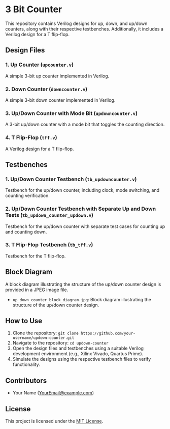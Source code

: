 # 3 Bit Counter

This repository contains Verilog designs for up, down, and up/down counters, along with their respective testbenches. Additionally, it includes a Verilog design for a T flip-flop.

## Design Files

### 1. Up Counter (`upcounter.v`)

A simple 3-bit up counter implemented in Verilog.

### 2. Down Counter (`downcounter.v`)

A simple 3-bit down counter implemented in Verilog.

### 3. Up/Down Counter with Mode Bit (`updowncounter.v`)

A 3-bit up/down counter with a mode bit that toggles the counting direction.

### 4. T Flip-Flop (`tff.v`)

A Verilog design for a T flip-flop.

## Testbenches

### 1. Up/Down Counter Testbench (`tb_updowncounter.v`)

Testbench for the up/down counter, including clock, mode switching, and counting verification.

### 2. Up/Down Counter Testbench with Separate Up and Down Tests (`tb_updown_counter_updown.v`)

Testbench for the up/down counter with separate test cases for counting up and counting down.

### 3. T Flip-Flop Testbench (`tb_tff.v`)

Testbench for the T flip-flop.

## Block Diagram

A block diagram illustrating the structure of the up/down counter design is provided in a JPEG image file.

- `up_down_counter_block_diagram.jpg`: Block diagram illustrating the structure of the up/down counter design.

## How to Use

1. Clone the repository: `git clone https://github.com/your-username/updown-counter.git`
2. Navigate to the repository: `cd updown-counter`
3. Open the design files and testbenches using a suitable Verilog development environment (e.g., Xilinx Vivado, Quartus Prime).
4. Simulate the designs using the respective testbench files to verify functionality.

## Contributors

- Your Name (YourEmail@example.com)

## License

This project is licensed under the [MIT License](LICENSE).

